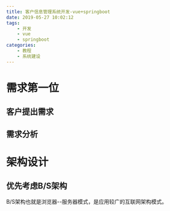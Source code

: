 ```yaml
---
title: 客户信息管理系统开发-vue+springboot
date: 2019-05-27 10:02:12
tags: 
    - 开发
    - vue
    - springboot
categories: 
    - 教程
    - 系统建设
---
```


# 需求第一位
## 客户提出需求
## 需求分析

# 架构设计
## 优先考虑B/S架构
B/S架构也就是浏览器--服务器模式，是应用较广的互联网架构模式。